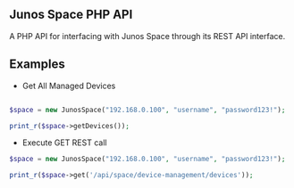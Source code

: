 Junos Space PHP API
-------------------

A PHP API for interfacing with Junos Space through its REST API interface.

Examples
--------

- Get All Managed Devices
```php

$space = new JunosSpace("192.168.0.100", "username", "password123!");

print_r($space->getDevices());
```

- Execute GET REST call
```php
$space = new JunosSpace("192.168.0.100", "username", "password123!");

print_r($space->get('/api/space/device-management/devices'));
```

